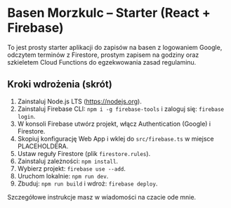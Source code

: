 
# Basen Morzkulc – Starter (React + Firebase)

To jest prosty starter aplikacji do zapisów na basen z logowaniem Google, odczytem terminów z Firestore, prostym zapisem na godziny oraz szkieletem Cloud Functions do egzekwowania zasad regulaminu.

## Kroki wdrożenia (skrót)
1. Zainstaluj Node.js LTS (https://nodejs.org).
2. Zainstaluj Firebase CLI: `npm i -g firebase-tools` i zaloguj się: `firebase login`.
3. W konsoli Firebase utwórz projekt, włącz Authentication (Google) i Firestore.
4. Skopiuj konfigurację Web App i wklej do `src/firebase.ts` w miejsce PLACEHOLDERA.
5. Ustaw reguły Firestore (plik `firestore.rules`).
6. Zainstaluj zależności: `npm install`.
7. Wybierz projekt: `firebase use --add`.
8. Uruchom lokalnie: `npm run dev`.
9. Zbuduj: `npm run build` i wdroż: `firebase deploy`.

Szczegółowe instrukcje masz w wiadomości na czacie ode mnie.
